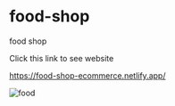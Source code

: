 # food-shop
food shop


Click this link to see website

https://food-shop-ecommerce.netlify.app/


![food](https://user-images.githubusercontent.com/101416092/177592602-0cb7e49b-ad1a-4010-bdb9-3f10390bf989.png)

